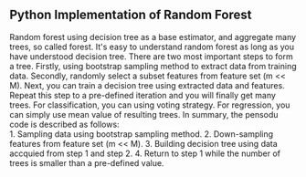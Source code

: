 ## Python Implementation of Random Forest
Random forest using decision tree as a base estimator, and aggregate many trees, so called forest. It's easy to understand random forest as long as you have understood decision tree. There are two most important steps to form a tree. Firstly, using bootstrap sampling method to extract data from training data. Secondly, randomly select a subset features from feature set (m << M). Next, you can train a decision tree using extracted data and features. Repeat this step to a pre-defined iteration and you will finally get many trees. For classification, you can using voting strategy. For regression, you can simply use mean value of resulting trees. In summary, the pensodu code is described as follows:    
    1. Sampling data using bootstrap sampling method.
    2. Down-sampling features from feature set (m << M).
    3. Building decision tree using data accquied from step 1 and step 2.
    4. Return to step 1 while the number of trees is smaller than a pre-defined value.
